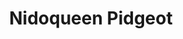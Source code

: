 ---
title: Nidoqueen Pidgeot
layout: deck
era: RS-PK
in_progress: true
description: Yaaass Queen
achievements:
links:
  - href: https://holonresearchtower.com/decks?identifier=nidoqueen-frlg
    title: Holon Research Tower
cards:
  pokemon:
    - name: Nidoran ♀
      set: RG
      number: 70
      quantity: 4
    - name: Nidorina
      set: RG
      number: 40
      quantity: 3
    - name: Nidoqueen
      set: RG
      number: 9
      quantity: 3
    - name: Nidoqueen
      set: DF
      number: 7
      quantity: 1
    - name: Pidgey
      set: RG
      number: 73
      quantity: 3
    - name: Pidgeotto
      set: RG
      number: 45
      quantity: 2
    - name: Pidgeot
      set: RG
      number: 10
      quantity: 2
      missing_count: 1
    - name: Feebas
      set: EM
      number: 49
      quantity: 1
    - name: Milotic
      set: HL
      number: 12
      quantity: 1
    - name: Holon's Magneton
      set: DS
      number: 22
      quantity: 1
  trainers:
    - name: Rocket's Admin.
      set: TRR
      number: 86
      quantity: 4
    - name: Celio's Network
      set: CG
      number: 73
      quantity: 4
    - name: Steven's Advice
      set: PK
      number: 83
      quantity: 4
    - name: Mr. Briney's Compassion
      set: DR
      number: 87
      quantity: 2
    - name: Rare Candy
      set: HP
      number: 90
      quantity: 4
    - name: Great Ball
      set: PK
      number: 77
      quantity: 4
    - name: VS Seeker
      set: RG
      number: 100
      quantity: 1
    - name: Pokémon Retriever
      set: TRR
      number: 84
      quantity: 1
    - name: Desert Ruins
      set: HL
      number: 88
      quantity: 4
  energy:
    - name: Double Rainbow Energy
      set: CG
      number: 88
      quantity: 4
    - name: Heal Energy
      set: DX
      number: 94
      quantity: 2
    - name: Grass Energy
      set: PK
      number: 103
      quantity: 4
    - name: Fighting Energy
      set: PK
      number: 108
      quantity: 1
---